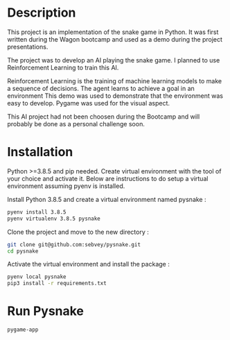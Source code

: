 # Description

This project is an implementation of the snake game in Python.
It was first written during the Wagon bootcamp and used as a demo during the
project presentations.

The project was to develop an AI playing the snake game. I planned to use
Reinforcement Learning to train this AI.

Reinforcement Learning is the training of machine learning models to make
a sequence of decisions. The agent learns to achieve a goal in an environment
This demo was used to demonstrate that the environment was easy to develop.
Pygame was used for the visual aspect.

This AI project had not been choosen during the Bootcamp and will probably be
done as a personal challenge soon.

# Installation

Python >=3.8.5 and pip needed. Create virtual environment with the tool of your choice
and activate it. Below are instructions to do setup a virtual environment
assuming pyenv is installed.

Install Python 3.8.5 and create a virtual environment named pysnake :

```bash
pyenv install 3.8.5
pyenv virtualenv 3.8.5 pysnake

```

Clone the project and move to the new directory :

```bash
git clone git@github.com:sebvey/pysnake.git
cd pysnake
```

Activate the virtual environment and install the package :
```bash
pyenv local pysnake
pip3 install -r requirements.txt
```

# Run Pysnake

```bash
pygame-app
```
